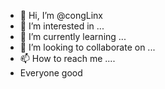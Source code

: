- 👋 Hi, I’m @congLinx
- 👀 I’m interested in ...
- 🌱 I’m currently learning ...
- 💞️ I’m looking to collaborate on ...
- 📫 How to reach me ....
- Everyone good

<!---
congLinx/congLinx is a ✨ special ✨ repository because its `README.md` (this file) appears on your GitHub profile.
You can click the Preview link to take a look at your changes.
--->
